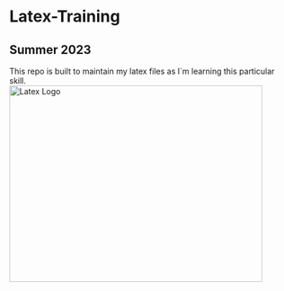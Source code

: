 # Latex-Training
## Summer 2023
This repo is built to maintain my latex files as I`m learning this particular skill.
<br >
<img src="https://cdn.hashnode.com/res/hashnode/image/upload/v1622645677746/2cGI9JRa_.png?auto=compress,format&format=webp" alt="Latex Logo" width="450" height="350">
